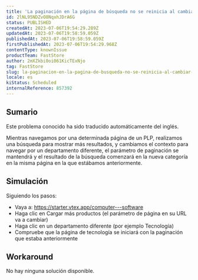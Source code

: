 ```yaml
---
title: 'La paginación en la página de búsqueda no se reinicia al cambiar el contexto de búsqueda'
id: 2lNL95NDZvO8NqxhJDrA6G
status: PUBLISHED
createdAt: 2023-07-06T19:54:29.289Z
updatedAt: 2023-07-06T19:58:59.059Z
publishedAt: 2023-07-06T19:58:59.059Z
firstPublishedAt: 2023-07-06T19:54:29.968Z
contentType: knownIssue
productTeam: FastStore
author: 2mXZkbi0oi061KicTExNjo
tag: FastStore
slug: la-paginacion-en-la-pagina-de-busqueda-no-se-reinicia-al-cambiar-el-contexto-de-busqueda
locale: es
kiStatus: Scheduled
internalReference: 857392
---
```


## Sumario

<div class="alert alert-info">
  <p>Este problema conocido ha sido traducido automáticamente del inglés.</p>
</div>


Mientras navegamos por una determinada página de un PLP, realizamos una búsqueda para mostrar más resultados, y cambiamos el contexto para navegar por un departamento diferente, el parámetro de paginación se mantendrá y el resultado de la búsqueda comenzará en la nueva categoría en la misma página en la que estábamos anteriormente.


##

## Simulación



Siguiendo los pasos:


- Vaya a: https://starter.vtex.app/computer---software
- Haga clic en Cargar más productos (el parámetro de página en su URL va a cambiar)
- Haga clic en un departamento diferente (por ejemplo Tecnología)
- Compruebe que la página de tecnología se iniciará con la paginación que estaba anteriormente



## Workaround


No hay ninguna solución disponible.






